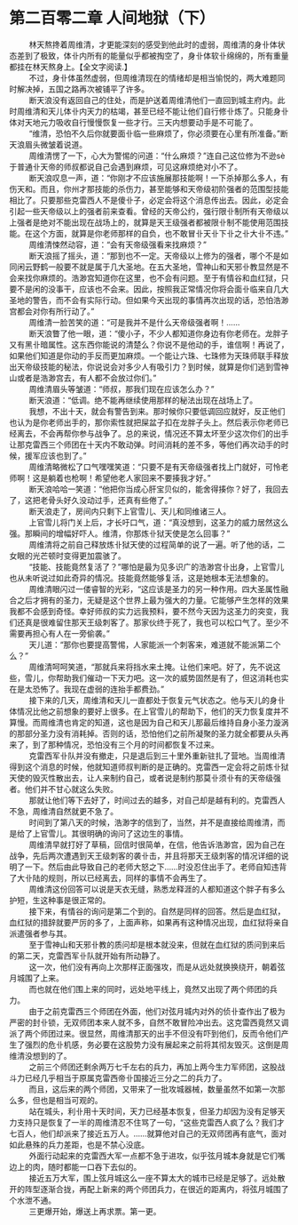 <h1>第二百零二章 人间地狱（下）</h1>
<div id="content">&nbsp&nbsp&nbsp&nbsp&nbsp&nbsp&nbsp&nbsp
 林天熬搀着周维清，才更能深刻的感受到他此时的虚弱，周维清的身卝体状态差到了极致，体卝内所有的能量似乎都被掏空了，身卝体软卝绵绵的，所有重量都挂在林天熬身上。【全文字阅读.】
 <br/>&nbsp&nbsp&nbsp&nbsp&nbsp&nbsp&nbsp&nbsp
 不过，身卝体虽然虚弱，但周维清现在的情绪却是相当愉悦的，两大难题同时解决掉，五国之路再次被铺平了许多。
 <br/>&nbsp&nbsp&nbsp&nbsp&nbsp&nbsp&nbsp&nbsp
 断天浪没有返回自己的住处，而是护送着周维清他们一直回到城主府内。此时周维清和天儿体卝内天力的枯竭，甚至已经不能让他们自行修卝炼了。只能身卝体对天地元力吸收自行慢慢恢复一些才行。三天内想要动手是不可能了。
 <br/>&nbsp&nbsp&nbsp&nbsp&nbsp&nbsp&nbsp&nbsp
 “维清，恐怕不久后你就要面卝临一些麻烦了，你必须要在心里有所准备。”断天浪眉头微皱着说道。
 <br/>&nbsp&nbsp&nbsp&nbsp&nbsp&nbsp&nbsp&nbsp
 周维清愣了一下，心大为警惕的问道：“什么麻烦？”连自己这位修为不逊sè于普通卝天帝的师叔都说自己会遇到麻烦，可见这麻烦绝对小不了。
 <br/>&nbsp&nbsp&nbsp&nbsp&nbsp&nbsp&nbsp&nbsp
 断天浪叹息一声，道：“你刚才不应该施展那技能啊！一下杀掉那么多人，有伤天和。而且，你州才那技能的杀伤力，甚至能够和天帝级初阶强者的范围型技能相比了。只要那些克雷西人不是傻卝子，必定会将这个消息传出去。因此，必定会引起一些天帝级以上的强者前来查看。曾经的天帝公约，强行限卝制所有天帝级以上强者是绝对不能出现在战场上的，就算是天王级强者都被限卝制不能使用范围技能。在这个方面，就算是你老师那样的自负，也不敢冒卝天卝下卝之卝大卝不违。”
 <br/>&nbsp&nbsp&nbsp&nbsp&nbsp&nbsp&nbsp&nbsp
 周维清悚然动容，道：“会有天帝级强看来找麻烦？”
 <br/>&nbsp&nbsp&nbsp&nbsp&nbsp&nbsp&nbsp&nbsp
 断天浪摇了摇头，道：“那到也不一定。天帝级以上修为的强者，哪个不是如同闲云野鹤一般要不就是属于几大圣地。在五大圣地，雪神山和天邪卝教显然是不会来找你麻烦的。浩渺宫知道你在这里，也不会有问题。至于有情谷和血红狱，只要不是闲的没事干，应该也不会来。因此，按照我正常情况你将会面卝临来自几大圣地的警告，而不会有实际行动。但如果今天出现的事情再次出现的话，恐怕浩渺宫都会对你有所行动了。”
 <br/>&nbsp&nbsp&nbsp&nbsp&nbsp&nbsp&nbsp&nbsp
 周维清一脸苦笑的道：“可是我并不是什么天帝级强者啊！……
 <br/>&nbsp&nbsp&nbsp&nbsp&nbsp&nbsp&nbsp&nbsp
 断天浪瞥了他一眼，道：“傻小子，不少人都知道你身边有你老师在。龙胖子又有黑卝暗属性。这东西你能说的清楚么？你说不是他动的手，谁信啊！再说了，如果他们知道是你动的手反而更加麻烦。一个能让六珠、七珠修为天珠师联手释放出天帝级技能的秘法，你说说会对多少人有吸引力？到时候，就算是你们逃到雪神山或者是浩渺宫去，有人都不会放过你们。”
 <br/>&nbsp&nbsp&nbsp&nbsp&nbsp&nbsp&nbsp&nbsp
 周维清眉头等皱道：“师叔，那我们现在应该怎么办？”
 <br/>&nbsp&nbsp&nbsp&nbsp&nbsp&nbsp&nbsp&nbsp
 断天浪道：“低调。绝不能再继续使用那样的秘法出现在战场上了。
 <br/>&nbsp&nbsp&nbsp&nbsp&nbsp&nbsp&nbsp&nbsp
 我想，不出十天，就会有警告到来。那时候你只要低调回应就好，反正他们也认为是你老师出手的，那你索性就把屎盆子扣在龙胖子头上。然后表示你老师已经离去，不会再帮你参与战争了。总的来说，情况还不算太坏至少这次你们的出手让那克雷西三个师团在十天内不敢动弹。时间消耗的差不多，等他们再次动手的时候，援军应该也到了。”
 <br/>&nbsp&nbsp&nbsp&nbsp&nbsp&nbsp&nbsp&nbsp
 周维清略微松了口气嘿嘿笑道：“只要不是有天帝级强者找上门就好，可怜老师啊！这是躺着也枪啊！希望他老人家回来不要揍我才好。”
 <br/>&nbsp&nbsp&nbsp&nbsp&nbsp&nbsp&nbsp&nbsp
 断天浪哈哈一笑道：“他把你当成心肝宝贝似的，能舍得揍你？好了，我回去了，这把老骨头好久没动过手，还真有些倦了。”
 <br/>&nbsp&nbsp&nbsp&nbsp&nbsp&nbsp&nbsp&nbsp
 断天浪走了，房间内只剩下上官雪儿、天儿和同维诸三人。
 <br/>&nbsp&nbsp&nbsp&nbsp&nbsp&nbsp&nbsp&nbsp
 上官雪儿将门关上后，才长吁口气，道：“真没想到，这圣力的威力居然这么强。那瞬间的增幅好吓人。维清，你那炼卝狱天使是怎么回事？”
 <br/>&nbsp&nbsp&nbsp&nbsp&nbsp&nbsp&nbsp&nbsp
 周维清将之前自己释放炼卝狱天使的过程简单的说了一遍。听了他的话，二女眼的光芒顿时变得更加震骇了。
 <br/>&nbsp&nbsp&nbsp&nbsp&nbsp&nbsp&nbsp&nbsp
 “技能、技能竟然复活了？”哪怕是最为见多识广的浩渺宫卝出身，上官雪儿也从未听说过如此奇异的情况。技能竟然能够复活，这是她根本无法想象的。
 <br/>&nbsp&nbsp&nbsp&nbsp&nbsp&nbsp&nbsp&nbsp
 周维清眼闪过一偻睿智的光彩，“这应该是圣力的另一种作用。四大圣属性融合之后才拥有的圣力，无疑是这个世界上最为强大的力量。它能够产生怎样的效果我都不会感到奇怪。幸好师叔的实力远我预料，要不然今天因为这圣力的突变，我们还真是很难留住那天王级刺客了。那家伙终于死了，我也可以松口气了。至少不需要再担心有人在一旁偷袭。”
 <br/>&nbsp&nbsp&nbsp&nbsp&nbsp&nbsp&nbsp&nbsp
 天儿道：“那你也要提高警惕，人家能派一个刺客来，难道就不能派第二个么？”
 <br/>&nbsp&nbsp&nbsp&nbsp&nbsp&nbsp&nbsp&nbsp
 周维清呵呵笑道，“那就兵来将挡水来土掩。让他们来吧。好了，先不说这些，雪儿，你帮助我们催动一下天力吧。这一次的威势固然是有了，但这消耗也实在是太恐怖了。我现在虚弱的连抬手都费劲。”
 <br/>&nbsp&nbsp&nbsp&nbsp&nbsp&nbsp&nbsp&nbsp
 接下来的几天，周维清和天儿一直都处于恢复元气状态之。他与天儿的身卝体情况比他之前想象的要好上很多。在上官雪儿的帮助下，他们的天力恢复度并不算慢。而周维清也肯定的知道，这也是因为自己和天儿那最后维持自身小圣力漩涡的那部分圣力没有消耗掉。否则的话，恐怕他们之前所凝聚的圣力就全都要从头再来了，到了那种情况，恐怕没有三个月的时间都恢复不过来。
 <br/>&nbsp&nbsp&nbsp&nbsp&nbsp&nbsp&nbsp&nbsp
 克雷西军卝队并没有撤走，只是退后到三十里外重新驻扎了营地。当周维清得到这个消息的时候，他就知道师叔判断的是正确的。克雷西一定会将之前炼卝狱天使的毁灭性散出去，让人来制约自己，或者说是制约那莫卝须卝有的天帝级强者。他们并不甘心就这么失败。
 <br/>&nbsp&nbsp&nbsp&nbsp&nbsp&nbsp&nbsp&nbsp
 那就让他们等下去好了，时间过去的越多，对自己却是越有利的。克雷西人不急，周维清自然就更不急了。
 <br/>&nbsp&nbsp&nbsp&nbsp&nbsp&nbsp&nbsp&nbsp
 时间到了第八天的时候，浩渺字的信到了，当然，并不是直接给周维清，而是给了上官雪儿。其很明确的询问了这边生的事情。
 <br/>&nbsp&nbsp&nbsp&nbsp&nbsp&nbsp&nbsp&nbsp
 周维清早就打好了草稿，回信时很简单，在信，他告诉浩渺宫，因为自己在战争，先后两次遭遇到天王级刺客的袭卝击，并且将那天王级刺客的情况详细的说明了一下。然后由此导致自己的老师大怒之下……时没忍住出手了。老师自知违背了大卝陆的规则，所以已经离去，同样的事情不会再生了。
 <br/>&nbsp&nbsp&nbsp&nbsp&nbsp&nbsp&nbsp&nbsp
 周维清这份回答可以说是天衣无缝，熟悉龙释涯的人都知道这个胖子有多么护短，生这种事是很正常的。
 <br/>&nbsp&nbsp&nbsp&nbsp&nbsp&nbsp&nbsp&nbsp
 接下来，有情谷的询问是第二个到的。自然是同样的回答。然后是血红狱，血红狱的措辞就要严厉的多了，上面声称，如果再有这种情况出现，血红狱将亲自派遣强者参与其。
 <br/>&nbsp&nbsp&nbsp&nbsp&nbsp&nbsp&nbsp&nbsp
 至于雪神山和天邪卝教的质问却是根本就没来，但就在血红狱的质问到来后的第二天，克雷西军卝队就开始有所动静了。
 <br/>&nbsp&nbsp&nbsp&nbsp&nbsp&nbsp&nbsp&nbsp
 这一次，他们没有再向上次那样正面强攻，而是从远处就换换绕开，朝着弦月城围了上来。
 <br/>&nbsp&nbsp&nbsp&nbsp&nbsp&nbsp&nbsp&nbsp
 而也就在他们围上来的同时，远处地平线上，竟然又出现了两个师团的兵力。
 <br/>&nbsp&nbsp&nbsp&nbsp&nbsp&nbsp&nbsp&nbsp
 由于之前克雷西三个师团在外面，他们对弦月城内对外的侦卝查作出了极为严密的封卝锁，无双师团本来人就不多，自然不敢冒险冲出去。这克雷西竟然又调派了两个师团过来。很显然，周维清那天的出手不但没有吓到他们，反而令他们产生了强烈的危卝机感，务必要在这股势力没有展起来之前将其彻友毁灭。这倒是周维清没想到的了。
 <br/>&nbsp&nbsp&nbsp&nbsp&nbsp&nbsp&nbsp&nbsp
 之前三个师团还剩余两万七千左右的兵力，再加上两今生力军师团，这股战斗力已经几乎相当于原属克雷西帝卝国接近三分之二的兵力了。
 <br/>&nbsp&nbsp&nbsp&nbsp&nbsp&nbsp&nbsp&nbsp
 而且，这后来的两个师团，又带来了一批攻城器械，数量虽然不如第一次那么多，但也是相当可观的。
 <br/>&nbsp&nbsp&nbsp&nbsp&nbsp&nbsp&nbsp&nbsp
 站在城头，利卝用十天时间，天力已经基本恢复，但圣力却因为没有足够天力支持只是恢复了一半的周维清忍不住骂了一句，“这些克雷西人疯了么？我们才七百人，他们却派来了接近五万人。……就算他对自己的无双师团再有底气，面对如此悬殊的兵力差距，也是不禁心没底。
 <br/>&nbsp&nbsp&nbsp&nbsp&nbsp&nbsp&nbsp&nbsp
 外面行动起来的克雷西大军一点都不急于进攻，似乎弦月城本身就是它们嘴边上的肉，随时都能一口吞下去似的。
 <br/>&nbsp&nbsp&nbsp&nbsp&nbsp&nbsp&nbsp&nbsp
 接近五万大军，围上弦月城这么一座不算太大的城市已经是足够了。远处散开的阵型逐渐合拢，再配上新来的两个师团兵力，在很近的距离内，将弦月城围了个水泄不通。
 <br/>&nbsp&nbsp&nbsp&nbsp&nbsp&nbsp&nbsp&nbsp
 三更爆开始，爆送上再求票。第一更。
 <br/>&nbsp&nbsp&nbsp&nbsp&nbsp&nbsp&nbsp&nbsp
 <br/>&nbsp&nbsp&nbsp&nbsp&nbsp&nbsp&nbsp&nbsp
</div>
